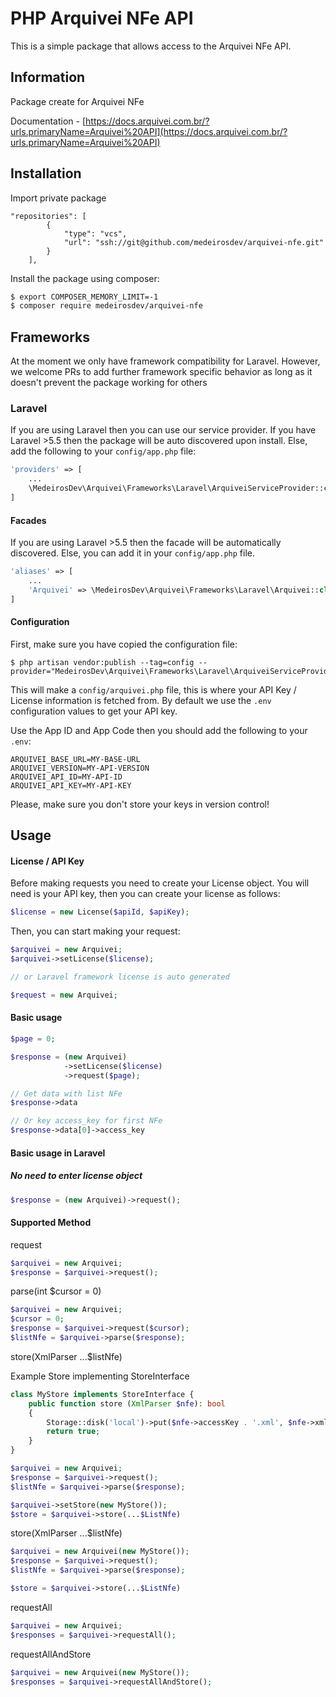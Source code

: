 # PHP Arquivei NFe API

This is a simple package that allows access to the Arquivei NFe API.

## Information
Package create for Arquivei NFe

Documentation -
[https://docs.arquivei.com.br/?urls.primaryName=Arquivei%20API](https://docs.arquivei.com.br/?urls.primaryName=Arquivei%20API) 

## Installation

Import private package 
```
"repositories": [
        {
            "type": "vcs",
            "url": "ssh://git@github.com/medeirosdev/arquivei-nfe.git"
        }
    ],
```
Install the package using composer:
```bash
$ export COMPOSER_MEMORY_LIMIT=-1
$ composer require medeirosdev/arquivei-nfe
```

## Frameworks

At the moment we only have framework compatibility for Laravel. However, we welcome PRs to add further framework
specific behavior as long as it doesn't prevent the package working for others

### Laravel

If you are using Laravel then you can use our service provider. If you have Laravel >5.5 then the package
will be auto discovered upon install. Else, add the following to your `config/app.php` file:

```php
'providers' => [
    ...
    \MedeirosDev\Arquivei\Frameworks\Laravel\ArquiveiServiceProvider::class,
]
```

#### Facades

If you are using Laravel >5.5 then the facade will
be automatically discovered. Else, you can add it in your `config/app.php` file.

```php
'aliases' => [
    ...
    'Arquivei' => \MedeirosDev\Arquivei\Frameworks\Laravel\Arquivei::class,
]
```
#### Configuration

First, make sure you have copied the configuration file:

```
$ php artisan vendor:publish --tag=config --provider="MedeirosDev\Arquivei\Frameworks\Laravel\ArquiveiServiceProvider"
```

This will make a `config/arquivei.php` file, this is where your API Key / License information is fetched from.
By default we use the `.env` configuration values to get your API key.

Use the App ID and App Code then you should add
the following to your `.env`:

```
ARQUIVEI_BASE_URL=MY-BASE-URL
ARQUIVEI_VERSION=MY-API-VERSION
ARQUIVEI_API_ID=MY-API-ID
ARQUIVEI_API_KEY=MY-API-KEY
```

Please, make sure you don't store your keys in version control!

## Usage

#### License / API Key

Before making requests you need to create your License object.
You will need is your API key, then you can create your license as follows:
```php
$license = new License($apiId, $apiKey);
```

Then, you can start making your request:
```php
$arquivei = new Arquivei;
$arquivei->setLicense($license);

// or Laravel framework license is auto generated

$request = new Arquivei;
```

#### Basic usage

```php
$page = 0;

$response = (new Arquivei)
            ->setLicense($license)
            ->request($page);

// Get data with list NFe  
$response->data

// Or key access_key for first NFe
$response->data[0]->access_key
```

#### Basic usage in Laravel
##### No need to enter license object

```php
$response = (new Arquivei)->request();
```


#### Supported Method
request
```php
$arquivei = new Arquivei;
$response = $arquivei->request();
```

parse(int $cursor = 0)
```php
$arquivei = new Arquivei;
$cursor = 0;
$response = $arquivei->request($cursor);
$listNfe = $arquivei->parse($response);
```

store(XmlParser ...$listNfe)

Example Store implementing StoreInterface
```php
class MyStore implements StoreInterface {
    public function store (XmlParser $nfe): bool
    {
        Storage::disk('local')->put($nfe->accessKey . '.xml', $nfe->xml);
        return true;
    }
}
```

```php
$arquivei = new Arquivei;
$response = $arquivei->request();
$listNfe = $arquivei->parse($response);

$arquivei->setStore(new MyStore());
$store = $arquivei->store(...$ListNfe)
```

store(XmlParser ...$listNfe)
```php
$arquivei = new Arquivei(new MyStore());
$response = $arquivei->request();
$listNfe = $arquivei->parse($response);

$store = $arquivei->store(...$ListNfe)
```

requestAll
```php
$arquivei = new Arquivei;
$responses = $arquivei->requestAll();
```

requestAllAndStore
```php
$arquivei = new Arquivei(new MyStore());
$responses = $arquivei->requestAllAndStore();
```